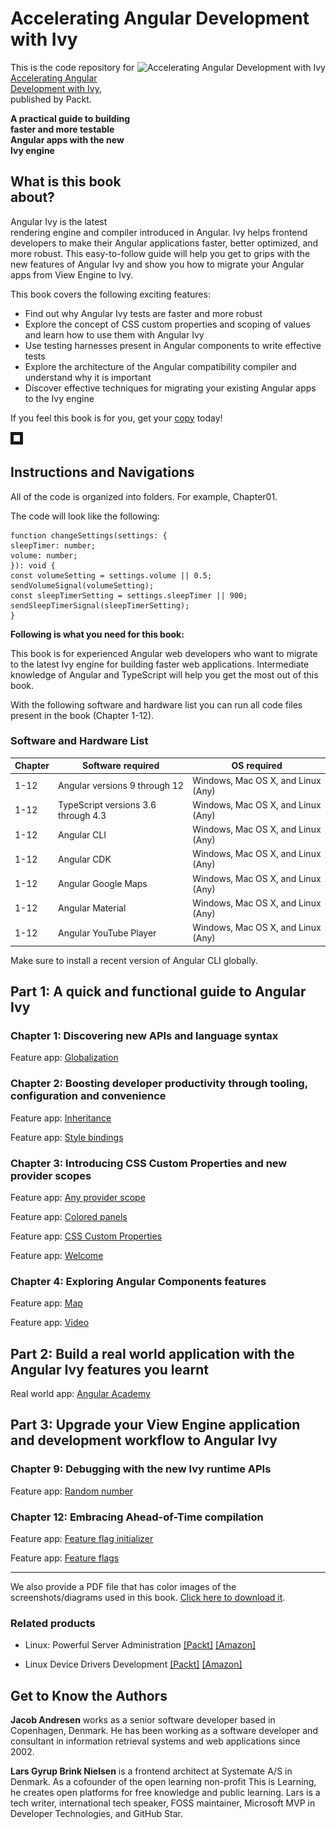 # Accelerating Angular Development with Ivy

<a href="https://www.packtpub.com/product/accelerating-angular-development-with-ivy/9781800205215?utm_source=github&utm_medium=repository&utm_campaign=9781800205215"><img src="https://static.packt-cdn.com/products/9781800205215/cover/smaller" alt="Accelerating Angular Development with Ivy" height="256px" align="right"></a>

This is the code repository for [Accelerating Angular Development with Ivy](https://www.packtpub.com/product/accelerating-angular-development-with-ivy/9781800205215?utm_source=github&utm_medium=repository&utm_campaign=9781800205215), published by Packt.

**A practical guide to building faster and more testable Angular apps with the new Ivy engine**

## What is this book about?
Angular Ivy is the latest rendering engine and compiler introduced in Angular. Ivy helps frontend developers to make their Angular applications faster, better optimized, and more robust. This easy-to-follow guide will help you get to grips with the new features of Angular Ivy and show you how to migrate your Angular apps from View Engine to Ivy.

This book covers the following exciting features: 
* Find out why Angular Ivy tests are faster and more robust
* Explore the concept of CSS custom properties and scoping of values and learn how to use them with Angular Ivy
* Use testing harnesses present in Angular components to write effective tests
* Explore the architecture of the Angular compatibility compiler and understand why it is important
* Discover effective techniques for migrating your existing Angular apps to the Ivy engine

If you feel this book is for you, get your [copy](https://www.amazon.com/dp/180020521X) today!

<a href="https://www.packtpub.com/?utm_source=github&utm_medium=banner&utm_campaign=GitHubBanner"><img src="https://raw.githubusercontent.com/PacktPublishing/GitHub/master/GitHub.png" 
alt="https://www.packtpub.com/" border="5" /></a>


## Instructions and Navigations
All of the code is organized into folders. For example, Chapter01.

The code will look like the following:
```
function changeSettings(settings: {
sleepTimer: number;
volume: number;
}): void {
const volumeSetting = settings.volume || 0.5;
sendVolumeSignal(volumeSetting);
const sleepTimerSetting = settings.sleepTimer || 900;
sendSleepTimerSignal(sleepTimerSetting);
}
```

**Following is what you need for this book:**

This book is for experienced Angular web developers who want to migrate to the latest Ivy engine for building faster web applications. Intermediate knowledge of Angular and TypeScript will help you get the most out of this book.

With the following software and hardware list you can run all code files present in the book (Chapter 1-12).

### Software and Hardware List

| Chapter  | Software required                   | OS required                        |
| -------- | ------------------------------------| -----------------------------------|
| 1-12     | Angular versions 9 through 12       | Windows, Mac OS X, and Linux (Any) |
| 1-12     | TypeScript versions 3.6 through 4.3 | Windows, Mac OS X, and Linux (Any) |
| 1-12     | Angular CLI                         | Windows, Mac OS X, and Linux (Any) |
| 1-12     | Angular CDK                         | Windows, Mac OS X, and Linux (Any) |
| 1-12     | Angular Google Maps                 | Windows, Mac OS X, and Linux (Any) |
| 1-12     | Angular Material                    | Windows, Mac OS X, and Linux (Any) |
| 1-12     | Angular YouTube Player              | Windows, Mac OS X, and Linux (Any) |

Make sure to install a recent version of Angular CLI globally.

## Part 1: A quick and functional guide to Angular Ivy

### Chapter 1: Discovering new APIs and language syntax

Feature app: [Globalization](/projects/chapter1/globalization/src/app)

### Chapter 2: Boosting developer productivity through tooling, configuration and convenience

Feature app: [Inheritance](/projects/chapter2/inheritance/src/app)

Feature app: [Style bindings](/projects/chapter2/style-bindings/src/app)

### Chapter 3: Introducing CSS Custom Properties and new provider scopes

Feature app: [Any provider scope](/projects/chapter3/any-provider-scope/src/app)

Feature app: [Colored panels](/projects/chapter3/colored-panels/src/app)

Feature app:
[CSS Custom Properties](/projects/chapter3/css-custom-properties/src/app)

Feature app: [Welcome](/projects/chapter3/welcome/src/app)

### Chapter 4: Exploring Angular Components features

Feature app: [Map](/projects/chapter4/map/src/app)

Feature app: [Video](/projects/chapter4/video/src/app)

## Part 2: Build a real world application with the Angular Ivy features you learnt

Real world app: [Angular Academy](/projects/demo/src/app)

## Part 3: Upgrade your View Engine application and development workflow to Angular Ivy

### Chapter 9: Debugging with the new Ivy runtime APIs

Feature app: [Random number](/projects/chapter9/random-number/src/app)

### Chapter 12: Embracing Ahead-of-Time compilation

Feature app:
[Feature flag initializer](/projects/chapter12/feature-flag-initializer/src/app)

Feature app: [Feature flags](/projects/chapter12/feature-flags/src/app)
<hr>

We also provide a PDF file that has color images of the screenshots/diagrams used in this book. [Click here to download it](https://static.packt-cdn.com/downloads/9781800205215_ColorImages.pdf).


### Related products <Other books you may enjoy>
* Linux: Powerful Server Administration [[Packt]](https://www.packtpub.com/networking-and-servers/linux-powerful-server-administration?utm_source=github&utm_medium=repository&utm_campaign=9781788293778) [[Amazon]](https://www.amazon.com/dp/1788293770)

* Linux Device Drivers Development [[Packt]](https://www.packtpub.com/networking-and-servers/linux-device-drivers-development?utm_source=github&utm_medium=repository&utm_campaign=9781785280009) [[Amazon]](https://www.amazon.com/dp/1788293770)

## Get to Know the Authors
**Jacob Andresen**
works as a senior software developer based in Copenhagen, Denmark. He has been working as a software developer and consultant in information retrieval systems and web applications since 2002. 

**Lars Gyrup Brink Nielsen**
is a frontend architect at Systemate A/S in Denmark. As a cofounder of the open learning non-profit This is Learning, he creates open platforms for free knowledge and public learning. Lars is a tech writer, international tech speaker, FOSS maintainer, Microsoft MVP in Developer Technologies, and GitHub Star.


